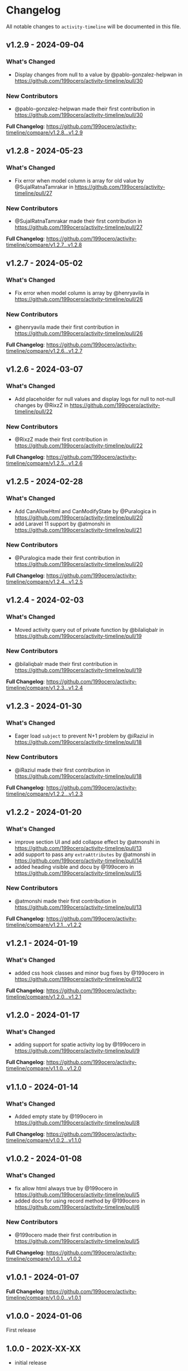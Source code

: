 # Changelog

All notable changes to `activity-timeline` will be documented in this file.

## v1.2.9 - 2024-09-04

### What's Changed

* Display changes from null to a value by @pablo-gonzalez-helpwan in https://github.com/199ocero/activity-timeline/pull/30

### New Contributors

* @pablo-gonzalez-helpwan made their first contribution in https://github.com/199ocero/activity-timeline/pull/30

**Full Changelog**: https://github.com/199ocero/activity-timeline/compare/v1.2.8...v1.2.9

## v1.2.8 - 2024-05-23

### What's Changed

* Fix error when model column is array for old value by @SujalRatnaTamrakar in https://github.com/199ocero/activity-timeline/pull/27

### New Contributors

* @SujalRatnaTamrakar made their first contribution in https://github.com/199ocero/activity-timeline/pull/27

**Full Changelog**: https://github.com/199ocero/activity-timeline/compare/v1.2.7...v1.2.8

## v1.2.7 - 2024-05-02

### What's Changed

* Fix error when model column is array by @henryavila in https://github.com/199ocero/activity-timeline/pull/26

### New Contributors

* @henryavila made their first contribution in https://github.com/199ocero/activity-timeline/pull/26

**Full Changelog**: https://github.com/199ocero/activity-timeline/compare/v1.2.6...v1.2.7

## v1.2.6 - 2024-03-07

### What's Changed

* Add placeholder for null values and display logs for null to not-null changes by @RixzZ in https://github.com/199ocero/activity-timeline/pull/22

### New Contributors

* @RixzZ made their first contribution in https://github.com/199ocero/activity-timeline/pull/22

**Full Changelog**: https://github.com/199ocero/activity-timeline/compare/v1.2.5...v1.2.6

## v1.2.5 - 2024-02-28

### What's Changed

* Add CanAllowHtml and CanModifyState by @Puralogica in https://github.com/199ocero/activity-timeline/pull/20
* add Laravel 11 support by @atmonshi in https://github.com/199ocero/activity-timeline/pull/21

### New Contributors

* @Puralogica made their first contribution in https://github.com/199ocero/activity-timeline/pull/20

**Full Changelog**: https://github.com/199ocero/activity-timeline/compare/v1.2.4...v1.2.5

## v1.2.4 - 2024-02-03

### What's Changed

* Moved activity query out of private function by @bilaliqbalr in https://github.com/199ocero/activity-timeline/pull/19

### New Contributors

* @bilaliqbalr made their first contribution in https://github.com/199ocero/activity-timeline/pull/19

**Full Changelog**: https://github.com/199ocero/activity-timeline/compare/v1.2.3...v1.2.4

## v1.2.3 - 2024-01-30

### What's Changed

* Eager load `subject` to prevent N+1 problem by @iRaziul in https://github.com/199ocero/activity-timeline/pull/18

### New Contributors

* @iRaziul made their first contribution in https://github.com/199ocero/activity-timeline/pull/18

**Full Changelog**: https://github.com/199ocero/activity-timeline/compare/v1.2.2...v1.2.3

## v1.2.2 - 2024-01-20

### What's Changed

* improve section UI and add collapse effect by @atmonshi in https://github.com/199ocero/activity-timeline/pull/13
* add support to pass any `extraAttributes` by @atmonshi in https://github.com/199ocero/activity-timeline/pull/14
* added heading visible and docu by @199ocero in https://github.com/199ocero/activity-timeline/pull/15

### New Contributors

* @atmonshi made their first contribution in https://github.com/199ocero/activity-timeline/pull/13

**Full Changelog**: https://github.com/199ocero/activity-timeline/compare/v1.2.1...v1.2.2

## v1.2.1 - 2024-01-19

### What's Changed

* added css hook classes and minor bug fixes by @199ocero in https://github.com/199ocero/activity-timeline/pull/12

**Full Changelog**: https://github.com/199ocero/activity-timeline/compare/v1.2.0...v1.2.1

## v1.2.0 - 2024-01-17

### What's Changed

* adding support for spatie activity log by @199ocero in https://github.com/199ocero/activity-timeline/pull/9

**Full Changelog**: https://github.com/199ocero/activity-timeline/compare/v1.1.0...v1.2.0

## v1.1.0 - 2024-01-14

### What's Changed

* Added empty state by @199ocero in https://github.com/199ocero/activity-timeline/pull/8

**Full Changelog**: https://github.com/199ocero/activity-timeline/compare/v1.0.2...v1.1.0

## v1.0.2 - 2024-01-08

### What's Changed

* fix allow html always true by @199ocero in https://github.com/199ocero/activity-timeline/pull/5
* added docs for using record method by @199ocero in https://github.com/199ocero/activity-timeline/pull/6

### New Contributors

* @199ocero made their first contribution in https://github.com/199ocero/activity-timeline/pull/5

**Full Changelog**: https://github.com/199ocero/activity-timeline/compare/v1.0.1...v1.0.2

## v1.0.1 - 2024-01-07

**Full Changelog**: https://github.com/199ocero/activity-timeline/compare/v1.0.0...v1.0.1

## v1.0.0 - 2024-01-06

First release

## 1.0.0 - 202X-XX-XX

- initial release
